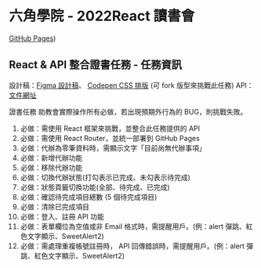 # 六角學院 - 2022React 讀書會 
[GitHub Pages](https://eggeggss.github.io/reactapi/#))

## React & API 整合證書任務 - 任務資訊
設計稿：[Figma 設計稿](https://www.figma.com/file/pFivfS3rDX3N3u3dN9aIlx/TodoList?node-id=0%3A1)、 [Codepen CSS 排版](https://codepen.io/liao/pen/mdpmXKg?editors=1010) (可 fork 版型來挑戰此任務)
API：[文件網址](https://todoo.5xcamp.us/api-docs/index.html)

證書任務
助教會實際操作所有必做，若出現預期外行為的 BUG，則挑戰失敗。

1. 必做：需使用 React 框架來挑戰，並整合此任務提供的 API
2. 必做：需使用 React Router，並統一部署到 GitHub Pages
3. 必做：代辦為零筆資料時，需顯示文字「目前尚無代辦事項」
4. 必做：新增代辦功能
5. 必做：移除代辦功能
6. 必做：切換代辦狀態(打勾表示已完成、未勾表示待完成)
7. 必做：狀態頁籤切換功能(全部、待完成、已完成)
8. 必做：確認待完成項目總數 (5 個待完成項目)
9. 必做：清除已完成項目
10. 必做：登入、註冊 API 功能
11. 必做：表單欄位為空值或非 Email 格式時，需提醒用戶。(例：alert 彈跳、紅色文字顯示、SweetAlert2)
12. 必做：需處理重複帳號註冊時， API 回傳錯誤時，需提醒用戶。(例：alert 彈跳、紅色文字顯示、SweetAlert2)
